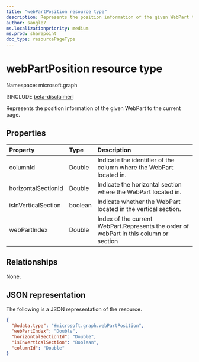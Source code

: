 ```yaml
---
title: "webPartPosition resource type"
description: Represents the position information of the given WebPart to the current page.
author: sangle7
ms.localizationpriority: medium
ms.prod: sharepoint
doc_type: resourcePageType
---
```


# webPartPosition resource type

Namespace: microsoft.graph

[!INCLUDE [beta-disclaimer](../../includes/beta-disclaimer.md)]

Represents the position information of the given WebPart to the current page.

## Properties
|Property|Type|Description|
|:---|:---|:---|
| columnId            | Double  | Indicate the identifier of the column where the WebPart located in.                             |
| horizontalSectionId | Double  | Indicate the horizontal section where the WebPart located in. |
| isInVerticalSection | boolean | Indicate whether the WebPart located in the vertical section.       |
| webPartIndex         | Double  | Index of the current WebPart.Represents the order of webPart in this column or section |

## Relationships
None.

## JSON representation
The following is a JSON representation of the resource.
<!-- {
  "blockType": "resource",
  "@odata.type": "microsoft.graph.webPartPosition"
}
-->
``` json
{
  "@odata.type": "#microsoft.graph.webPartPosition",
  "webPartIndex": "Double",
  "horizontalSectionId": "Double",
  "isInVerticalSection": "Boolean",
  "columnId": "Double"
}
```

